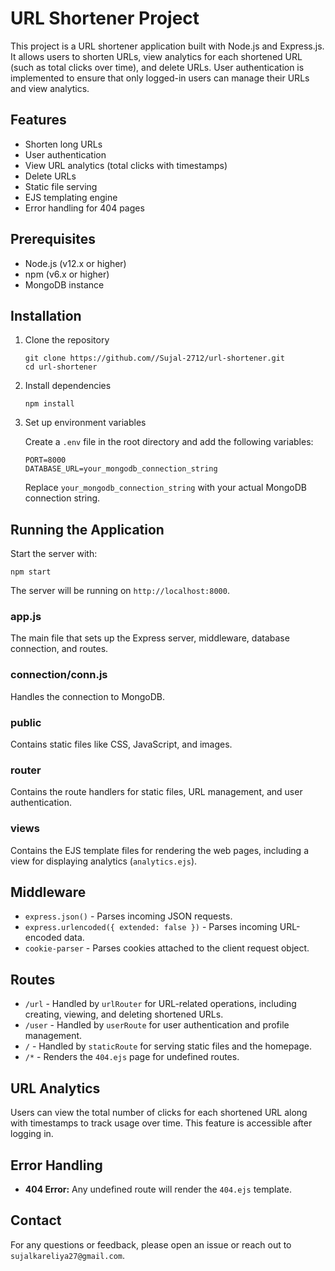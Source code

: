 <h1>URL Shortener Project</h1>


This project is a URL shortener application built with Node.js and Express.js. It allows users to shorten URLs, view analytics for each shortened URL (such as total clicks over time), and delete URLs. User authentication is implemented to ensure that only logged-in users can manage their URLs and view analytics.


<h2>Features</h2>
    <ul>
        <li>Shorten long URLs</li>
        <li>User authentication</li>
        <li>View URL analytics (total clicks with timestamps)</li>
        <li>Delete URLs</li>
        <li>Static file serving</li>
        <li>EJS templating engine</li>
        <li>Error handling for 404 pages</li>
    </ul>

   <h2>Prerequisites</h2>
    <ul>
        <li>Node.js (v12.x or higher)</li>
        <li>npm (v6.x or higher)</li>
        <li>MongoDB instance</li>
    </ul>

<h2>Installation</h2>
    <ol>
        <li>Clone the repository
            <pre><code>git clone https://github.com//Sujal-2712/url-shortener.git
cd url-shortener</code></pre>
        </li>
        <li>Install dependencies
            <pre><code>npm install</code></pre>
        </li>
        <li>Set up environment variables
            <p>Create a <code>.env</code> file in the root directory and add the following variables:</p>
            <pre><code>PORT=8000
DATABASE_URL=your_mongodb_connection_string</code></pre>
            <p>Replace <code>your_mongodb_connection_string</code> with your actual MongoDB connection string.</p>
        </li>
    </ol>



 <h2>Running the Application</h2>
    <p>Start the server with:</p>
    <pre><code>npm start</code></pre>
    <p>The server will be running on <code>http://localhost:8000</code>.</p>

   
 <h3>app.js</h3>
    <p>The main file that sets up the Express server, middleware, database connection, and routes.</p>


  <h3>connection/conn.js</h3>
    <p>Handles the connection to MongoDB.</p>

 <h3>public</h3>
    <p>Contains static files like CSS, JavaScript, and images.</p>
    <h3>router</h3>
    <p>Contains the route handlers for static files, URL management, and user authentication.</p>
    <h3>views</h3>
    <p>Contains the EJS template files for rendering the web pages, including a view for displaying analytics (<code>analytics.ejs</code>).</p>
    <h2>Middleware</h2>
    <ul>
        <li><code>express.json()</code> - Parses incoming JSON requests.</li>
        <li><code>express.urlencoded({ extended: false })</code> - Parses incoming URL-encoded data.</li>
        <li><code>cookie-parser</code> - Parses cookies attached to the client request object.</li>
    </ul>
    <h2>Routes</h2>
    <ul>
        <li><code>/url</code> - Handled by <code>urlRouter</code> for URL-related operations, including creating, viewing, and deleting shortened URLs.</li>
        <li><code>/user</code> - Handled by <code>userRoute</code> for user authentication and profile management.</li>
        <li><code>/</code> - Handled by <code>staticRoute</code> for serving static files and the homepage.</li>
        <li><code>/*</code> - Renders the <code>404.ejs</code> page for undefined routes.</li>
    </ul>
    <h2>URL Analytics</h2>
    <p>Users can view the total number of clicks for each shortened URL along with timestamps to track usage over time. This feature is accessible after logging in.</p>
    <h2>Error Handling</h2>
    <ul>
        <li><strong>404 Error:</strong> Any undefined route will render the <code>404.ejs</code> template.</li>
    </ul>
    <h2>Contact</h2>
    <p>For any questions or feedback, please open an issue or reach out to <code>sujalkareliya27@gmail.com</code>.</p>


